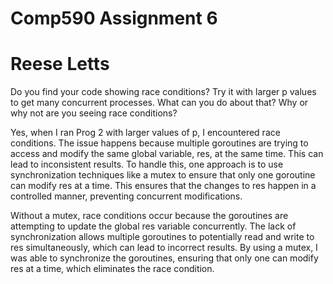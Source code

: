 # Comp590 Assignment 6
# Reese Letts

Do you find your code showing race conditions? Try it with larger p values to get many concurrent processes. What can you do about that? Why or why not are you seeing race conditions?

Yes, when I ran Prog 2 with larger values of p, I encountered race conditions. The issue happens because multiple goroutines are trying to access and modify the same global variable, res, at the same time. This can lead to inconsistent results. To handle this, one approach is to use synchronization techniques like a mutex to ensure that only one goroutine can modify res at a time. This ensures that the changes to res happen in a controlled manner, preventing concurrent modifications.

Without a mutex, race conditions occur because the goroutines are attempting to update the global res variable concurrently. The lack of synchronization allows multiple goroutines to potentially read and write to res simultaneously, which can lead to incorrect results. By using a mutex, I was able to synchronize the goroutines, ensuring that only one can modify res at a time, which eliminates the race condition.

